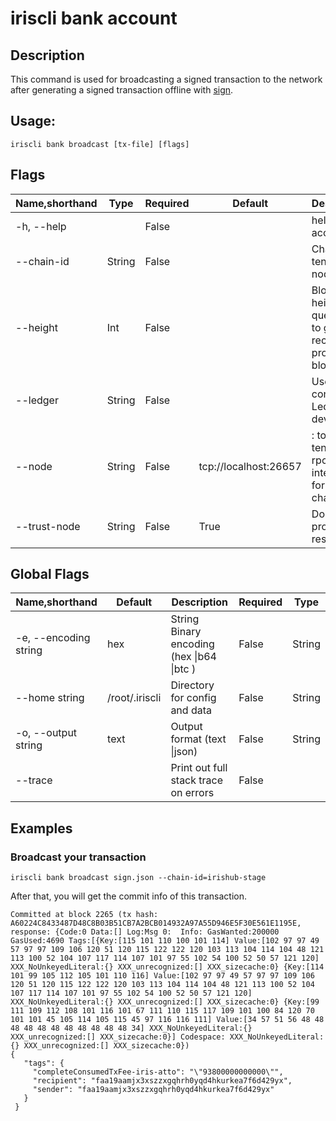 # iriscli bank account

## Description

This command is used for broadcasting a signed transaction to the network after generating a signed transaction
offline with [sign](./sign.md).

## Usage:

```
iriscli bank broadcast [tx-file] [flags] 
```

 

## Flags

| Name,shorthand | Type   | Required | Default               | Description                                                  |
| -------------- | ------ | -------- | --------------------- | ------------------------------------------------------------ |
| -h, --help     |        | False    |                       | help for account                                             |
| --chain-id     | String | False    |                       | Chain ID of tendermint node                                  |
| --height       | Int    | False    |                       | Block height to query, omit to get most recent provable block |
| --ledger       | String | False    |                       | Use a connected Ledger device                                |
| --node         | String | False    | tcp://localhost:26657 | <host>:<port> to tendermint rpc interface for this chain     |
| --trust-node   | String | False    | True                  | Don't verify proofs for responses                            |



## Global Flags

| Name,shorthand        | Default        | Description                                 | Required | Type   |
| --------------------- | -------------- | ------------------------------------------- | -------- | ------ |
| -e, --encoding string | hex            | String   Binary encoding (hex \|b64 \|btc ) | False    | String |
| --home string         | /root/.iriscli | Directory for config and data               | False    | String |
| -o, --output string   | text           | Output format (text \|json)                 | False    | String |
| --trace               |                | Print out full stack trace on errors        | False    |        |

## Examples

### Broadcast your transaction

```
iriscli bank broadcast sign.json --chain-id=irishub-stage 

```

After that, you will get the commit info of this transaction.
```
Committed at block 2265 (tx hash: A60224C8433487D48C8B03B51CB7A2BCB014932A97A55D946E5F30E561E1195E, response: {Code:0 Data:[] Log:Msg 0:  Info: GasWanted:200000 GasUsed:4690 Tags:[{Key:[115 101 110 100 101 114] Value:[102 97 97 49 57 97 97 109 106 120 51 120 115 122 122 120 103 113 104 114 104 48 121 113 100 52 104 107 117 114 107 101 97 55 102 54 100 52 50 57 121 120] XXX_NoUnkeyedLiteral:{} XXX_unrecognized:[] XXX_sizecache:0} {Key:[114 101 99 105 112 105 101 110 116] Value:[102 97 97 49 57 97 97 109 106 120 51 120 115 122 122 120 103 113 104 114 104 48 121 113 100 52 104 107 117 114 107 101 97 55 102 54 100 52 50 57 121 120] XXX_NoUnkeyedLiteral:{} XXX_unrecognized:[] XXX_sizecache:0} {Key:[99 111 109 112 108 101 116 101 67 111 110 115 117 109 101 100 84 120 70 101 101 45 105 114 105 115 45 97 116 116 111] Value:[34 57 51 56 48 48 48 48 48 48 48 48 48 48 48 34] XXX_NoUnkeyedLiteral:{} XXX_unrecognized:[] XXX_sizecache:0}] Codespace: XXX_NoUnkeyedLiteral:{} XXX_unrecognized:[] XXX_sizecache:0})
{
   "tags": {
     "completeConsumedTxFee-iris-atto": "\"93800000000000\"",
     "recipient": "faa19aamjx3xszzxgqhrh0yqd4hkurkea7f6d429yx",
     "sender": "faa19aamjx3xszzxgqhrh0yqd4hkurkea7f6d429yx"
   }
 }
```